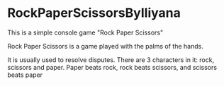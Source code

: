 # RockPaperScissorsByIliyana
This is a simple console game "Rock   Paper  Scissors"

Rock Paper Scissors is a game played with the palms of the hands.

It is usually used to resolve disputes. There are 3 characters in it:
 rock, scissors and paper. Paper beats rock, rock beats scissors, and scissors beats paper
